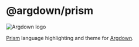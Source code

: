 # @argdown/prism

![Argdown logo](https://raw.githubusercontent.com/christianvoigt/argdown/HEAD/argdown-arrow.png "Argdown logo")

[Prism](https://prismjs.com/) language highlighting and theme for [Argdown](https://argdown.org).
